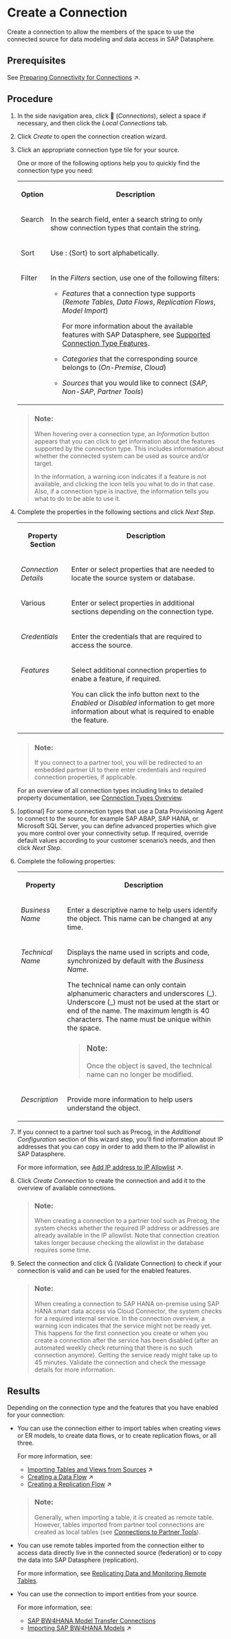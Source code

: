 <!-- loioc2165842082c43fc85bad9f0c97572bb -->

<link rel="stylesheet" type="text/css" href="../css/sap-icons.css"/>

# Create a Connection

Create a connection to allow the members of the space to use the connected source for data modeling and data access in SAP Datasphere.



<a name="loioc2165842082c43fc85bad9f0c97572bb__prereq_uvr_xng_rlb"/>

## Prerequisites

See [Preparing Connectivity for Connections](https://help.sap.com/viewer/935116dd7c324355803d4b85809cec97/DEV_CURRENT/en-US/bffbd58c15784a62af0520f171018ded.html "You need to perform some preparatory steps to be able to create and use connections in SAP Datasphere. The steps depend on the source you want to connect to and on the features you want to use with the connection.") :arrow_upper_right:.



## Procedure

1.  In the side navigation area, click <span class="FPA-icons"></span> \(*Connections*\), select a space if necessary, and then click the *Local Connections* tab.

2.  Click *Create* to open the connection creation wizard.

3.  Click an appropriate connection type tile for your source.

    One or more of the following options help you to quickly find the connection type you need:


    <table>
    <tr>
    <th valign="top">

    Option


    
    </th>
    <th valign="top">

    Description


    
    </th>
    </tr>
    <tr>
    <td valign="top">
    
    Search


    
    </td>
    <td valign="top">
    
    In the search field, enter a search string to only show connection types that contain the string.


    
    </td>
    </tr>
    <tr>
    <td valign="top">
    
    Sort


    
    </td>
    <td valign="top">
    
    Use <span class="SAP-icons"></span> \(Sort\) to sort alphabetically.


    
    </td>
    </tr>
    <tr>
    <td valign="top">
    
    Filter


    
    </td>
    <td valign="top">
    
    In the *Filters* section, use one of the following filters:

    -   *Features* that a connection type supports \(*Remote Tables*, *Data Flows*, *Replication Flows*, *Model Import*\)

        For more information about the available features with SAP Datasphere, see [Supported Connection Type Features](integrating-data-via-connections-eb85e15.md#loioeb85e157ab654152bd68a8714036e463__section_connection_features).

    -   *Categories* that the corresponding source belongs to \(*On-Premise*, *Cloud*\)

    -   *Sources* that you would like to connect \(*SAP*, *Non-SAP*, *Partner Tools*\)



    
    </td>
    </tr>
    </table>
    
    > ### Note:  
    > When hovering over a connection type, an *Information* button appears that you can click to get information about the features supported by the connection type. This includes information about whether the connected system can be used as source and/or target.
    > 
    > In the information, a warning icon indicates if a feature is not available, and clicking the icon tells you what to do in that case. Also, if a connection type is inactive, the information tells you what to do to be able to use it.

4.  Complete the properties in the following sections and click *Next Step*.


    <table>
    <tr>
    <th valign="top">

    Property Section


    
    </th>
    <th valign="top">

    Description


    
    </th>
    </tr>
    <tr>
    <td valign="top">
    
    *Connection Details*


    
    </td>
    <td valign="top">
    
    Enter or select properties that are needed to locate the source system or database.


    
    </td>
    </tr>
    <tr>
    <td valign="top">
    
    Various


    
    </td>
    <td valign="top">
    
    Enter or select properties in additional sections depending on the connection type.


    
    </td>
    </tr>
    <tr>
    <td valign="top">
    
    *Credentials*


    
    </td>
    <td valign="top">
    
    Enter the credentials that are required to access the source.


    
    </td>
    </tr>
    <tr>
    <td valign="top">
    
    *Features*


    
    </td>
    <td valign="top">
    
    Select additional connection properties to enabe a feature, if required.

    You can click the info button next to the *Enabled* or *Disabled* information to get more information about what is required to enable the feature.


    
    </td>
    </tr>
    </table>
    
    > ### Note:  
    > If you connect to a partner tool, you will be redirected to an embedded partner UI to there enter credentials and required connection properties, if applicable.

    For an overview of all connection types including links to detailed property documentation, see [Connection Types Overview](integrating-data-via-connections-eb85e15.md#loioeb85e157ab654152bd68a8714036e463__section_connection_overview).

5.  \[optional\] For some connection types that use a Data Provisioning Agent to connect to the source, for example SAP ABAP, SAP HANA, or Microsoft SQL Server, you can define advanced properties which give you more control over your connectivity setup. If required, override default values according to your customer scenario’s needs, and then click *Next Step*.

6.  Complete the following properties:


    <table>
    <tr>
    <th valign="top">

    Property


    
    </th>
    <th valign="top">

    Description


    
    </th>
    </tr>
    <tr>
    <td valign="top">
    
    *Business Name*


    
    </td>
    <td valign="top">
    
    Enter a descriptive name to help users identify the object. This name can be changed at any time.


    
    </td>
    </tr>
    <tr>
    <td valign="top">
    
    *Technical Name*


    
    </td>
    <td valign="top">
    
    Displays the name used in scripts and code, synchronized by default with the *Business Name*.

    The technical name can only contain alphanumeric characters and underscores \(\_\). Underscore \(\_\) must not be used at the start or end of the name. The maximum length is 40 characters. The name must be unique within the space.

    > ### Note:  
    > Once the object is saved, the technical name can no longer be modified.


    
    </td>
    </tr>
    <tr>
    <td valign="top">
    
    *Description*


    
    </td>
    <td valign="top">
    
    Provide more information to help users understand the object.


    
    </td>
    </tr>
    </table>
    
7.  If you connect to a partner tool such as Precog, in the *Additional Configuration* section of this wizard step, you'll find information about IP addresses that you can copy in order to add them to the IP allowlist in SAP Datasphere.

    For more information, see [Add IP address to IP Allowlist](https://help.sap.com/viewer/935116dd7c324355803d4b85809cec97/DEV_CURRENT/en-US/a3c214514ef94e899459f68f4c1e2a23.html "Clients in your local network need an entry in the appropriate IP allowlist in SAP Datasphere. Cloud Connectors in your local network only require an entry if you want to use them for federation and replication from on-premise systems.") :arrow_upper_right:.

8.  Click *Create Connection* to create the connection and add it to the overview of available connections.

    > ### Note:  
    > When creating a connection to a partner tool such as Precog, the system checks whether the required IP address or addresses are already available in the IP allowlist. Note that connection creation takes longer because checking the allowlist in the database requires some time.

9.  Select the connection and click <span class="SAP-icons"></span> \(Validate Connection\) to check if your connection is valid and can be used for the enabled features.

    > ### Note:  
    > When creating a connection to SAP HANA on-premise using SAP HANA smart data access via Cloud Connector, the system checks for a required internal service. In the connection overview, a warning icon indicates that the service might not be ready yet. This happens for the first connection you create or when you create a connection after the service has been disabled \(after an automated weekly check returning that there is no such connection anymore\). Getting the service ready might take up to 45 minutes. Validate the connection and check the message details for more information.




<a name="loioc2165842082c43fc85bad9f0c97572bb__result_ixt_zpk_r3b"/>

## Results

Depending on the connection type and the features that you have enabled for your connection:

-   You can use the connection either to import tables when creating views or ER models, to create data flows, or to create replication flows, or all three.

    For more information, see:

    -   [Importing Tables and Views from Sources](https://help.sap.com/viewer/24f836070a704022a40c15442163e5cf/DEV_CURRENT/en-US/7c4acd33e39a451e99c87f0661772443.html "Import tables and views from a connection, Open SQL schema, HDI container or other source available in your space.") :arrow_upper_right:
    -   [Creating a Data Flow](https://help.sap.com/viewer/24f836070a704022a40c15442163e5cf/DEV_CURRENT/en-US/e30fd1417e954577baae3246ea470c3f.html "Create a data flow to move and transform data in an intuitive graphical interface. You can drag and drop sources from the Source Browser, join them as appropriate, add other operators to remove or create columns, aggregate data, and do Python scripting, before writing the data to the target table.") :arrow_upper_right:
    -   [Creating a Replication Flow](https://help.sap.com/viewer/24f836070a704022a40c15442163e5cf/DEV_CURRENT/en-US/25e2bd7a70d44ac5b05e844f9e913471.html "Create a replication flow if you want to copy multiple data assets from the same source to the same target in a fast and easy way and do not require complex projections.") :arrow_upper_right:

    > ### Note:  
    > Generally, when importing a table, it is created as remote table. However, tables imported from partner tool connections are created as local tables \(see [Connections to Partner Tools](connections-to-partner-tools-55da0fa.md)\).

-   You can use remote tables imported from the connection either to access data directly live in the connected source \(federation\) or to copy the data into SAP Datasphere \(replication\).

    For more information, see [Replicating Data and Monitoring Remote Tables](../Data-Integration-Monitor/replicating-data-and-monitoring-remote-tables-4dd95d7.md).

-   You can use the connection to import entities from your source.

    For more information, see:

    -   [SAP BW∕4HANA Model Transfer Connections](sap-bw-4hana-model-transfer-connections-1caba95.md)
    -   [Importing SAP BW∕4HANA Models](https://help.sap.com/viewer/24f836070a704022a40c15442163e5cf/DEV_CURRENT/en-US/a3d4a2f91bea4810ba8839ff73577dac.html "You can import existing analytic queries from SAP BW∕4HANA into SAP Datasphere in order to build new models on top of them or enhance them.") :arrow_upper_right:


